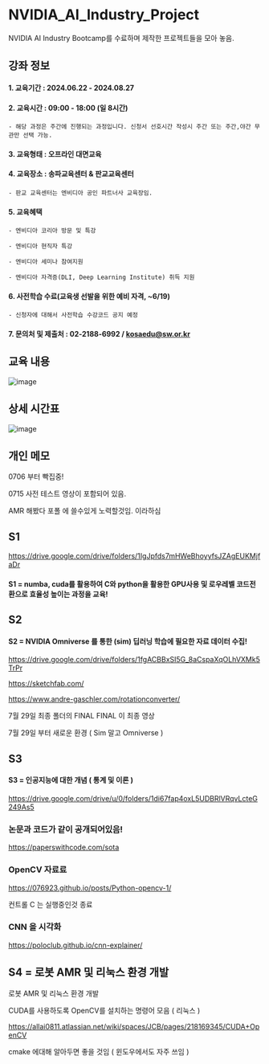 # NVIDIA_AI_Industry_Project
NVIDIA AI Industry Bootcamp를 수료하며 제작한 프로젝트들을 모아 놓음.
## 강좌 정보

#### 1. 교육기간 : 2024.06.22 - 2024.08.27

#### 2. 교육시간 : 09:00 - 18:00 (일 8시간) 

    - 해당 과정은 주간에 진행되는 과정입니다. 신청서 선호시간 작성시 주간 또는 주간,야간 무관만 선택 가능.

#### 3. 교육형태 : 오프라인 대면교육

#### 4. 교육장소 : 송파교육센터 & 판교교육센터

    - 판교 교육센터는 엔비디아 공인 파트너사 교육장임.

#### 5. 교육혜택

    - 엔비디아 코리아 방문 및 특강

    - 엔비디아 현직자 특강

    - 엔비디아 세미나 참여지원﻿

    - 엔비디아 자격증(DLI, Deep Learning Institute) 취득 지원

#### 6.  사전학습 수료(교육생 선발을 위한 예비 자격, ~6/19)

    - 신청자에 대해서 사전학습 수강코드 공지 예정

#### 7. 문의처 및 제출처 : 02-2188-6992 / kosaedu@sw.or.kr 

## 교육 내용
![image](https://github.com/PocachipMind/NVIDIA-AI-Industry-Bootcamp/assets/101550112/6137754a-ced0-4aed-8b74-f42fc448e054)

## 상세 시간표
![image](https://github.com/PocachipMind/NVIDIA-AI-Industry-Bootcamp/assets/101550112/4b18e08d-b616-465c-8b19-28d27f5a6d85)

## 개인 메모

0706 부터 빡집중!

0715 사전 테스트 영상이 포함되어 있음.

AMR 해봤다 포폴 에 쓸수있게 노력할것임. 이라하심

## S1
https://drive.google.com/drive/folders/1IgJpfds7mHWeBhoyyfsJZAgEUKMjfaDr
#### S1 = numba, cuda를 활용하여 C와 python을 활용한 GPU사용 및 로우레벨 코드전환으로 효율성 높이는 과정을 교육!
## S2

#### S2 = NVIDIA Omniverse 를 통한 (sim) 딥러닝 학습에 필요한 자료 데이터 수집!

https://drive.google.com/drive/folders/1fgACBBxSI5G_8aCspaXqOLhVXMk5TrPr

https://sketchfab.com/

https://www.andre-gaschler.com/rotationconverter/

7월 29일 최종 폴더의 FINAL FINAL 이 최종 영상


7월 29일 부터 새로운 환경 ( Sim 말고 Omniverse )

## S3

#### S3 = 인공지능에 대한 개념 ( 통계 및 이론 )

https://drive.google.com/drive/u/0/folders/1di67fap4oxL5UDBRlVRqvLcteG249As5

### 논문과 코드가 같이 공개되어있음!
https://paperswithcode.com/sota

### OpenCV 자료료
https://076923.github.io/posts/Python-opencv-1/

컨트롤 C 는 실행중인것 종료

### CNN 을 시각화
https://poloclub.github.io/cnn-explainer/

## S4 = 로봇 AMR 및 리눅스 환경 개발 

로봇 AMR 및 리눅스 환경 개발 

CUDA를 사용하도록 OpenCV를 설치하는 명령어 모음 ( 리눅스 )

https://allai0811.atlassian.net/wiki/spaces/JCB/pages/218169345/CUDA+OpenCV

cmake 에대해 알아두면 좋을 것임 ( 윈도우에서도 자주 쓰임 )

